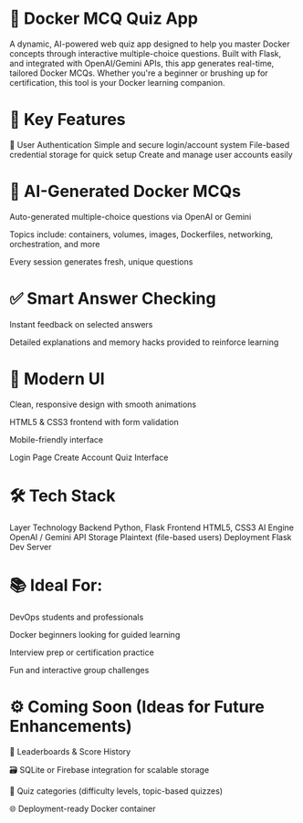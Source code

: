 🐳 Docker MCQ Quiz App
============================================
A dynamic, AI-powered web quiz app designed to help you master Docker concepts through interactive multiple-choice questions. Built with Flask, and integrated with OpenAI/Gemini APIs, this app generates real-time, tailored Docker MCQs. Whether you're a beginner or brushing up for certification, this tool is your Docker learning companion.

🚀 Key Features
============================================
🔐 User Authentication
Simple and secure login/account system
File-based credential storage for quick setup
Create and manage user accounts easily

🧠 AI-Generated Docker MCQs
============================================
Auto-generated multiple-choice questions via OpenAI or Gemini

Topics include: containers, volumes, images, Dockerfiles, networking, orchestration, and more

Every session generates fresh, unique questions

✅ Smart Answer Checking
============================================
Instant feedback on selected answers

Detailed explanations and memory hacks provided to reinforce learning

🎨 Modern UI
============================================
Clean, responsive design with smooth animations

HTML5 & CSS3 frontend with form validation

Mobile-friendly interface

Login Page	Create Account	Quiz Interface

🛠️ Tech Stack
===========================================================================================
Layer	Technology
Backend	Python, Flask
Frontend	HTML5, CSS3
AI Engine	OpenAI / Gemini API
Storage	Plaintext (file-based users)
Deployment	Flask Dev Server

📚 Ideal For:
===========================================================================================
DevOps students and professionals

Docker beginners looking for guided learning

Interview prep or certification practice

Fun and interactive group challenges

⚙️ Coming Soon (Ideas for Future Enhancements)
==========================================================================================
🧾 Leaderboards & Score History

🗃️ SQLite or Firebase integration for scalable storage

🧪 Quiz categories (difficulty levels, topic-based quizzes)

🌐 Deployment-ready Docker container
